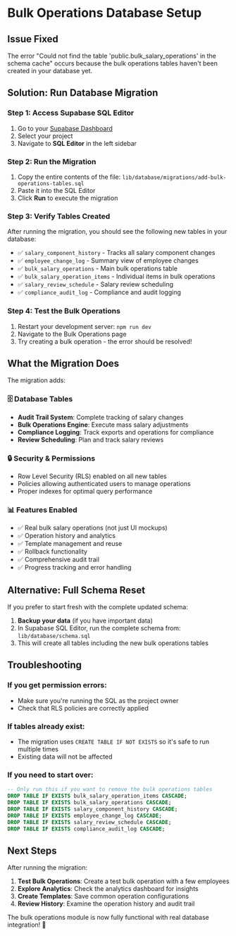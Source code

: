 # Bulk Operations Database Setup

## Issue Fixed
The error "Could not find the table 'public.bulk_salary_operations' in the schema cache" occurs because the bulk operations tables haven't been created in your database yet.

## Solution: Run Database Migration

### Step 1: Access Supabase SQL Editor
1. Go to your [Supabase Dashboard](https://supabase.com/dashboard)
2. Select your project
3. Navigate to **SQL Editor** in the left sidebar

### Step 2: Run the Migration
1. Copy the entire contents of the file: `lib/database/migrations/add-bulk-operations-tables.sql`
2. Paste it into the SQL Editor
3. Click **Run** to execute the migration

### Step 3: Verify Tables Created
After running the migration, you should see the following new tables in your database:

- ✅ `salary_component_history` - Tracks all salary component changes
- ✅ `employee_change_log` - Summary view of employee changes  
- ✅ `bulk_salary_operations` - Main bulk operations table
- ✅ `bulk_salary_operation_items` - Individual items in bulk operations
- ✅ `salary_review_schedule` - Salary review scheduling
- ✅ `compliance_audit_log` - Compliance and audit logging

### Step 4: Test the Bulk Operations
1. Restart your development server: `npm run dev`
2. Navigate to the Bulk Operations page
3. Try creating a bulk operation - the error should be resolved!

## What the Migration Does

The migration adds:

### 🗄️ **Database Tables**
- **Audit Trail System**: Complete tracking of salary changes
- **Bulk Operations Engine**: Execute mass salary adjustments
- **Compliance Logging**: Track exports and operations for compliance
- **Review Scheduling**: Plan and track salary reviews

### 🔒 **Security & Permissions**
- Row Level Security (RLS) enabled on all new tables
- Policies allowing authenticated users to manage operations
- Proper indexes for optimal query performance

### 📊 **Features Enabled**
- ✅ Real bulk salary operations (not just UI mockups)
- ✅ Operation history and analytics
- ✅ Template management and reuse
- ✅ Rollback functionality
- ✅ Comprehensive audit trail
- ✅ Progress tracking and error handling

## Alternative: Full Schema Reset

If you prefer to start fresh with the complete updated schema:

1. **Backup your data** (if you have important data)
2. In Supabase SQL Editor, run the complete schema from: `lib/database/schema.sql`
3. This will create all tables including the new bulk operations tables

## Troubleshooting

### If you get permission errors:
- Make sure you're running the SQL as the project owner
- Check that RLS policies are correctly applied

### If tables already exist:
- The migration uses `CREATE TABLE IF NOT EXISTS` so it's safe to run multiple times
- Existing data will not be affected

### If you need to start over:
```sql
-- Only run this if you want to remove the bulk operations tables
DROP TABLE IF EXISTS bulk_salary_operation_items CASCADE;
DROP TABLE IF EXISTS bulk_salary_operations CASCADE;
DROP TABLE IF EXISTS salary_component_history CASCADE;
DROP TABLE IF EXISTS employee_change_log CASCADE;
DROP TABLE IF EXISTS salary_review_schedule CASCADE;
DROP TABLE IF EXISTS compliance_audit_log CASCADE;
```

## Next Steps

After running the migration:

1. **Test Bulk Operations**: Create a test bulk operation with a few employees
2. **Explore Analytics**: Check the analytics dashboard for insights
3. **Create Templates**: Save common operation configurations
4. **Review History**: Examine the operation history and audit trail

The bulk operations module is now fully functional with real database integration! 🎉